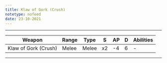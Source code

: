 ```yaml
---
title: Klaw of Gork (Crush)
notetype: nofeed
date: 23-10-2021
---
```


---

| Weapon               | Range | Type  | S   | AP  | D   | Abilities |
| -------------------- | ----- | ----- | --- | --- | --- | --------- |
| Klaw of Gork (Crush) | Melee | Melee | x2  | -4  | 6   | -         |

---